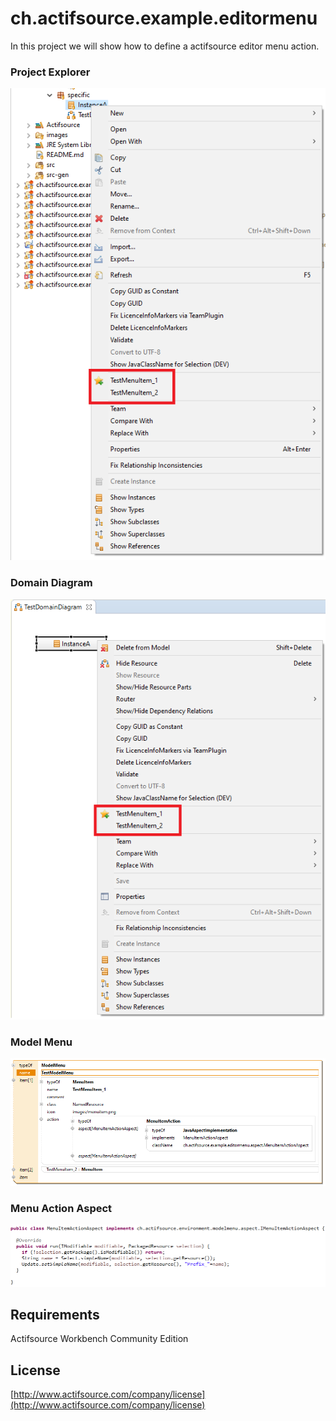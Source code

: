# ch.actifsource.example.editormenu
In this project we will show how to define a actifsource editor menu action.


### Project Explorer
![Project Explorer](images/projectexplorermenu.png)

### Domain Diagram
![Domain Diagram](images/domaindiagrammenu.png)

### Model Menu
![Model Menu](images/modelmenu.png)

### Menu Action Aspect
![Menu Action Aspect](images/menuactionaspect.png)


## Requirements
Actifsource  Workbench Community Edition

## License
[http://www.actifsource.com/company/license](http://www.actifsource.com/company/license)